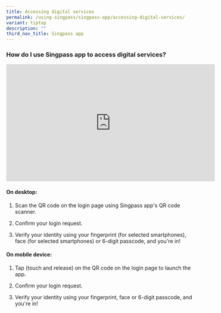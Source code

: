 ```yaml
---
title: Accessing digital services
permalink: /using-singpass/singpass-app/accessing-digital-services/
variant: tiptap
description: ""
third_nav_title: Singpass app
---
```

<h3>How do I use Singpass app to access digital services?</h3>
<div class="iframe-wrapper">
<iframe height="315" width="560" allowfullscreen="true" frameborder="0" src="https://www.youtube.com/embed/dDrqT64ydd0?si=2rMZ2fAvDoDgHbI4"></iframe>
</div>
<h4>On desktop:</h4>
<ol data-tight="true" class="tight">
<li>
<p>Scan the QR code on the login page using Singpass app's QR code scanner.</p>
</li>
<li>
<p>Confirm your login request.</p>
</li>
<li>
<p>Verify your identity using your fingerprint (for selected smartphones),
face (for selected smartphones) or 6-digit passcode, and you're in!</p>
</li>
</ol>
<h4>On mobile device:</h4>
<ol data-tight="true" class="tight">
<li>
<p>Tap (touch and release) on the QR code on the login page to launch the
app.</p>
</li>
<li>
<p>Confirm your login request.</p>
</li>
<li>
<p>Verify your identity using your fingerprint, face or 6-digit passcode,
and you're in!</p>
</li>
</ol>
<p></p>